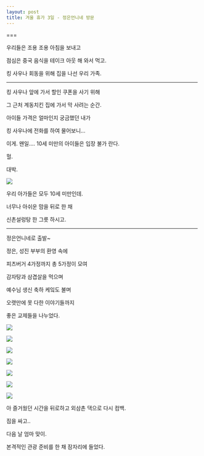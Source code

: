 ```yaml
---
layout: post
title: 겨울 휴가 3일 - 정은언니네 방문
---
```

===

우리들은 조용 조용 아침을 보내고

점심은 중국 음식을 테이크 아웃 해 와서 먹고.

킹 사우나 회동을 위해 집을 나선 우리 가족.

--- 

킹 사우나 앞에 가서 할인 쿠폰을 사기 위해

그 근처 계동치킨 집에 가서 막 사려는 순간.

아이들 가격은 얼마인지 궁금했던 내가

킹 사우나에 전화를 하여 물어보니...

이게. 왠일.... 10세 미만의 아이들은 입장 불가 란다.

헐.

대박.

![](https://dl.dropboxusercontent.com/u/9792864/38.png)

우리 아가들은 모두 10세 미만인데.

너무나 아쉬운 맘을 뒤로 한 채

신촌설렁탕 한 그릇 하시고.

--- 

정은언니네로 출발~


정은, 성진 부부의 환영 속에

피츠버거 4가정까지 총 5가정이 모여

감자탕과 삼겹살을 먹으며

예수님 생신 축하 케잌도 불며

오랫만에 못 다한 이야기들까지

좋은 교제들을 나누었다.


![](http://2.bp.blogspot.com/-HetOOGKIotI/VKy2jeoytII/AAAAAAAAFlI/Cp4tZ946eZ8/s1600/10838155_802111613187776_1196055419135199507_o.jpg)



![](http://4.bp.blogspot.com/-nGdaqb45BGc/VKy2jZlc2-I/AAAAAAAAFlM/sVL_W2CAxGg/s1600/10860892_802111593187778_233463447168435006_o.jpg)



![](http://4.bp.blogspot.com/-jgOxG0w5lQw/VKy2kS1dHjI/AAAAAAAAFlg/XK_mO_8IusQ/s1600/10872995_802111563187781_4398086811227324563_o.jpg)



![](http://4.bp.blogspot.com/-kTG2D2Pr1IQ/VKy2lraaXiI/AAAAAAAAFl0/jd4RxnjNvpU/s1600/10869471_802111569854447_1790877976272726045_o.jpg)



![](http://2.bp.blogspot.com/-lDUATOtxBI0/VKy2krrCgvI/AAAAAAAAFlY/7sKsAu6veck/s1600/10873484_802111489854455_7016391598005605363_o.jpg)



![](http://1.bp.blogspot.com/-mU6z63_Uay8/VKy2lRK1nnI/AAAAAAAAFls/tH119X_Ghe0/s1600/10887330_802111553187782_7525209956478502750_o.jpg)



![](http://3.bp.blogspot.com/-U47bvX0D9b8/VKy2lg7WEgI/AAAAAAAAFlw/rGfbEImrQlo/s1600/10900013_802111549854449_876485397810729801_o.jpg)




아 즐거웠던 시간을 뒤로하고 외삼촌 댁으로 다시 컴백.


짐을 싸고.. 

다음 날 엄마 맞이. 

본격적인 관광 준비를 한 채 잠자리에 들었다.






